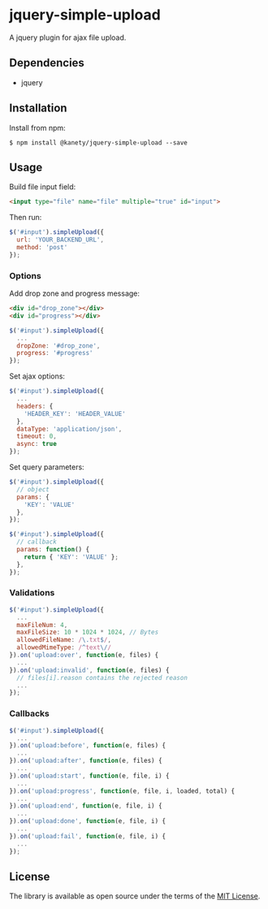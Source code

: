 # jquery-simple-upload

A jquery plugin for ajax file upload.

## Dependencies

* jquery

## Installation

Install from npm:

    $ npm install @kanety/jquery-simple-upload --save

## Usage

Build file input field:

```html
<input type="file" name="file" multiple="true" id="input">
```

Then run:

```javascript
$('#input').simpleUpload({
  url: 'YOUR_BACKEND_URL',
  method: 'post'
});
```

### Options

Add drop zone and progress message:

```html
<div id="drop_zone"></div>
<div id="progress"></div>
```

```javascript
$('#input').simpleUpload({
  ...
  dropZone: '#drop_zone',
  progress: '#progress'
});
```

Set ajax options:

```javascript
$('#input').simpleUpload({
  ...
  headers: {
    'HEADER_KEY': 'HEADER_VALUE'
  },
  dataType: 'application/json',
  timeout: 0,
  async: true
});
```

Set query parameters:

```javascript
$('#input').simpleUpload({
  // object
  params: {
    'KEY': 'VALUE'
  },
});

$('#input').simpleUpload({
  // callback
  params: function() {
    return { 'KEY': 'VALUE' };
  },
});
```

### Validations

```javascript
$('#input').simpleUpload({
  ...
  maxFileNum: 4,
  maxFileSize: 10 * 1024 * 1024, // Bytes
  allowedFileName: /\.txt$/,
  allowedMimeType: /^text\//
}).on('upload:over', function(e, files) {
  ...
}).on('upload:invalid', function(e, files) {
  // files[i].reason contains the rejected reason
  ...
});
```

### Callbacks

```javascript
$('#input').simpleUpload({
  ...
}).on('upload:before', function(e, files) {
  ...
}).on('upload:after', function(e, files) {
  ...
}).on('upload:start', function(e, file, i) {
  ...
}).on('upload:progress', function(e, file, i, loaded, total) {
  ...
}).on('upload:end', function(e, file, i) {
  ...
}).on('upload:done', function(e, file, i) {
  ...
}).on('upload:fail', function(e, file, i) {
  ...
});
```

## License

The library is available as open source under the terms of the [MIT License](http://opensource.org/licenses/MIT).
